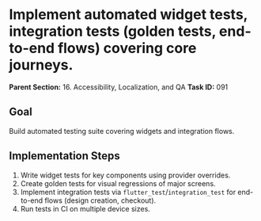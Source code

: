 # Implement automated widget tests, integration tests (golden tests, end-to-end flows) covering core journeys.

**Parent Section:** 16. Accessibility, Localization, and QA
**Task ID:** 091

## Goal
Build automated testing suite covering widgets and integration flows.

## Implementation Steps
1. Write widget tests for key components using provider overrides.
2. Create golden tests for visual regressions of major screens.
3. Implement integration tests via `flutter_test`/`integration_test` for end-to-end flows (design creation, checkout).
4. Run tests in CI on multiple device sizes.
